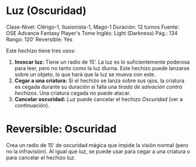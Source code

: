 # Luz (Oscuridad)

Clase-Nivel: Clérigo-1, Ilusionista-1, Mago-1
Duración: 12 turnos
Fuente: OSE Advance Fantasy Player's Tome
Inglés: Light (Darkness)
Pág.: 134
Rango: 120’
Reversible: Yes

Este hechizo tiene tres usos:  

1. **Invocar luz:** Tiene un radio de 15’. La luz es lo suficientemente poderosa para leer, pero no tanto como la luz diurna. Este hechizo puede lanzarse sobre un objeto, lo que hará que la luz se mueva con este.  
2. **Cegar a una criatura:** Si el hechizo se lanza sobre sus ojos, la criatura es cegada durante su duración si falla una *tirada de salvación contra hechizos*. Una criatura cegada no puede atacar.  
3. **Cancelar oscuridad:** *Luz* puede cancelar el hechizo *Oscuridad* (ver a continuación).

# Reversible: Oscuridad

Crea un radio de 15’ de oscuridad mágica que impide la visión normal (pero no la infravisión). Al igual que *luz*, se puede usar para cegar a una criatura o para cancelar el hechizo *luz*.